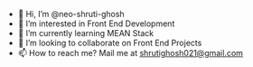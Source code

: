 - 👋 Hi, I’m @neo-shruti-ghosh
- 👀 I’m interested in Front End Development
- 🌱 I’m currently learning MEAN Stack
- 💞️ I’m looking to collaborate on Front End Projects
- 📫 How to reach me? Mail me at shrutighosh021@gmail.com

<!---
neo-shruti-ghosh/neo-shruti-ghosh is a ✨ special ✨ repository because its `README.md` (this file) appears on your GitHub profile.
You can click the Preview link to take a look at your changes.
--->
